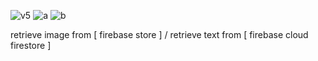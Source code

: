 ![v5](https://github.com/nxbitakinema/NEWSPAPER-FIREBASE/assets/93174599/fadfc4a2-c925-45af-99de-2bd4ffa92aad) ![a](https://github.com/nxbitakinema/NEWSPAPER-FIREBASE/assets/93174599/6d7fbfec-8241-4111-879a-34ddd7bf1fbd) ![b](https://github.com/nxbitakinema/NEWSPAPER-FIREBASE/assets/93174599/3dac9a83-65ac-493e-a0e3-510ea8494d75)

retrieve image from [ firebase store ]  /  retrieve text  from [ firebase cloud firestore ]


